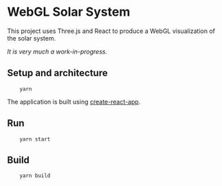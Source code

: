 # WebGL Solar System

This project uses Three.js and React to produce a WebGL visualization of the solar system.

_It is very much a work-in-progress._

## Setup and architecture

```
    yarn
```

The application is built using [create-react-app](https://github.com/facebook/create-react-app).

## Run

```
    yarn start
```

## Build

```
    yarn build
```